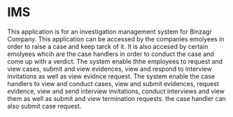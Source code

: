 # IMS

This application is for an investigation management system for Binzagr Company. 
This application can be accessed by the companies emolyees in order to raise a case and keep tarck of it.
It is also accesed by certain emolyees whcih are the case handlers in order to conduct the case and come up with a verdict. 
The system enable thhe employees to request and view cases, submit and view evidences, view and respond to interview invitations as well as view evidnce request. 
The system enable the case handlers to view and conduct cases, view and submit evidences, request evidence, view and send interview invitations, conduct interviews 
and view them as well as submit and view termination requests. the case handler can also submit case request. 

